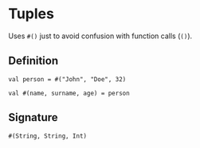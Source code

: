 # Tuples

Uses `#()` just to avoid confusion with function
calls (`()`).

## Definition

```thp
val person = #("John", "Doe", 32)

val #(name, surname, age) = person
```


## Signature

```thp
#(String, String, Int)
```



